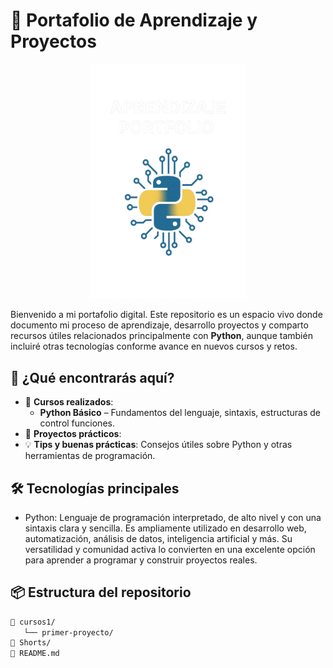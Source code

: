 # 🧠 Portafolio de Aprendizaje y Proyectos

<p align="center">
  <img src="Icono.png" alt="Logo del Portafolio" width="250"/>
</p>

Bienvenido a mi portafolio digital. Este repositorio es un espacio vivo donde documento mi proceso de aprendizaje, desarrollo proyectos y comparto recursos útiles relacionados principalmente con **Python**, aunque también incluiré otras tecnologías conforme avance en nuevos cursos y retos.

## 🚀 ¿Qué encontrarás aquí?

- 📘 **Cursos realizados**:
    - **Python Básico** – Fundamentos del lenguaje, sintaxis, estructuras de control funciones.
- 🧪 **Proyectos prácticos**:
- 💡 **Tips y buenas prácticas**: Consejos útiles sobre Python y otras herramientas de  programación.

## 🛠️ Tecnologías principales

- Python: Lenguaje de programación interpretado, de alto nivel y con una sintaxis clara y sencilla. Es ampliamente utilizado en desarrollo web, automatización, análisis de datos, inteligencia artificial y más. Su versatilidad y comunidad activa lo convierten en una excelente opción para aprender a programar y construir proyectos reales.

## 📦 Estructura del repositorio
```bash
📁 cursos1/
   └── primer-proyecto/
📁 Shorts/
📄 README.md